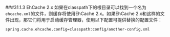 ###31.1.3 EhCache 2.x
如果在classpath下的根目录可以找到一个名为`ehcache.xml`的文件，则缓存将使用EhCache 2.x。如果EhCache 2.x和这样的文件出现，那它们将用于启动缓存管理器，使用以下配置可提供替换的配置文件：
```properties
spring.cache.ehcache.config=classpath:config/another-config.xml
```
